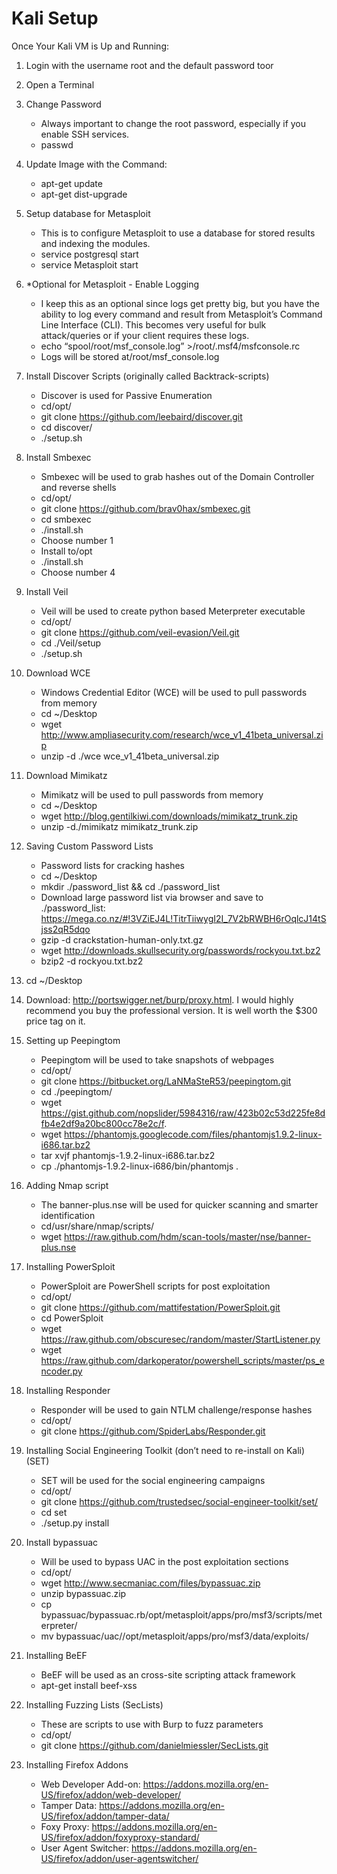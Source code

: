 # Kali Setup

Once Your Kali VM is Up and Running:

1. Login with the username root and the default password toor

2. Open a Terminal

3. Change Password

    - Always important to change the root password, especially if you enable SSH services.
    - passwd

4. Update Image with the Command:

    - apt-get update
    - apt-get dist-upgrade

5. Setup database for Metasploit

    - This is to configure Metasploit to use a database for stored results and indexing the modules.
    - service postgresql start
    - service Metasploit start

6. *Optional for Metasploit - Enable Logging

    - I keep this as an optional since logs get pretty big, but you have the ability to log every command and result from Metasploit’s Command Line Interface (CLI). This becomes very useful for bulk attack/queries or if your client requires these logs.
    - echo “spool/root/msf_console.log” >/root/.msf4/msfconsole.rc
    - Logs will be stored at/root/msf_console.log

7. Install Discover Scripts (originally called Backtrack-scripts)

    - Discover is used for Passive Enumeration
    - cd/opt/
    - git clone https://github.com/leebaird/discover.git
    - cd discover/
    - ./setup.sh

8. Install Smbexec

    - Smbexec will be used to grab hashes out of the Domain Controller and reverse shells
    - cd/opt/
    - git clone https://github.com/brav0hax/smbexec.git
    - cd smbexec
    - ./install.sh
    - Choose number 1
    - Install to/opt
    - ./install.sh
    - Choose number 4

9. Install Veil

    - Veil will be used to create python based Meterpreter executable
    - cd/opt/
    - git clone https://github.com/veil-evasion/Veil.git
    - cd ./Veil/setup
    - ./setup.sh

10. Download WCE

    - Windows Credential Editor (WCE) will be used to pull passwords from memory
    - cd ~/Desktop
    - wget http://www.ampliasecurity.com/research/wce_v1_41beta_universal.zip
    - unzip -d ./wce wce_v1_41beta_universal.zip

11. Download Mimikatz

    - Mimikatz will be used to pull passwords from memory
    - cd ~/Desktop
    - wget http://blog.gentilkiwi.com/downloads/mimikatz_trunk.zip
    - unzip -d./mimikatz mimikatz_trunk.zip

12. Saving Custom Password Lists

    - Password lists for cracking hashes
    - cd ~/Desktop
    - mkdir ./password_list && cd ./password_list
    - Download large password list via browser and save to ./password_list: https://mega.co.nz/#!3VZiEJ4L!TitrTiiwygI2I_7V2bRWBH6rOqlcJ14tSjss2qR5dqo
    - gzip -d crackstation-human-only.txt.gz
    - wget http://downloads.skullsecurity.org/passwords/rockyou.txt.bz2
    - bzip2 -d rockyou.txt.bz2

13. cd ~/Desktop

14. Download: http://portswigger.net/burp/proxy.html. I would highly recommend you buy the professional version. It is well worth the $300 price tag on it.

15. Setting up Peepingtom

    - Peepingtom will be used to take snapshots of webpages
    - cd/opt/
    - git clone https://bitbucket.org/LaNMaSteR53/peepingtom.git
    - cd ./peepingtom/
    - wget https://gist.github.com/nopslider/5984316/raw/423b02c53d225fe8dfb4e2df9a20bc800cc78e2c/f.
    - wget https://phantomjs.googlecode.com/files/phantomjs1.9.2-linux-i686.tar.bz2
    - tar xvjf phantomjs-1.9.2-linux-i686.tar.bz2
    - cp ./phantomjs-1.9.2-linux-i686/bin/phantomjs .

16. Adding Nmap script

    - The banner-plus.nse will be used for quicker scanning and smarter identification
    - cd/usr/share/nmap/scripts/
    - wget https://raw.github.com/hdm/scan-tools/master/nse/banner-plus.nse

17. Installing PowerSploit

    - PowerSploit are PowerShell scripts for post exploitation
    - cd/opt/
    - git clone https://github.com/mattifestation/PowerSploit.git
    - cd PowerSploit
    - wget https://raw.github.com/obscuresec/random/master/StartListener.py
    - wget https://raw.github.com/darkoperator/powershell_scripts/master/ps_encoder.py

18. Installing Responder

    - Responder will be used to gain NTLM challenge/response hashes
    - cd/opt/
    - git clone https://github.com/SpiderLabs/Responder.git

19. Installing Social Engineering Toolkit (don’t need to re-install on Kali) (SET)

    - SET will be used for the social engineering campaigns
    - cd/opt/
    - git clone https://github.com/trustedsec/social-engineer-toolkit/set/
    - cd set
    - ./setup.py install

20. Install bypassuac

    - Will be used to bypass UAC in the post exploitation sections
    - cd/opt/
    - wget http://www.secmaniac.com/files/bypassuac.zip
    - unzip bypassuac.zip
    - cp bypassuac/bypassuac.rb/opt/metasploit/apps/pro/msf3/scripts/meterpreter/
    - mv bypassuac/uac//opt/metasploit/apps/pro/msf3/data/exploits/

21. Installing BeEF

    - BeEF will be used as an cross-site scripting attack framework
    - apt-get install beef-xss

22. Installing Fuzzing Lists (SecLists)

    - These are scripts to use with Burp to fuzz parameters
    - cd/opt/
    - git clone https://github.com/danielmiessler/SecLists.git

23. Installing Firefox Addons

    - Web Developer Add-on: https://addons.mozilla.org/en-US/firefox/addon/web-developer/
    - Tamper Data: https://addons.mozilla.org/en-US/firefox/addon/tamper-data/
    - Foxy Proxy: https://addons.mozilla.org/en-US/firefox/addon/foxyproxy-standard/
    - User Agent Switcher: https://addons.mozilla.org/en-US/firefox/addon/user-agentswitcher/

